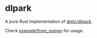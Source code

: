 # dlpark

A pure Rust implementation of [dmlc/dlpack](https://github.com/dmlc/dlpack).

Check [example/from_numpy](./example/from_numpy) for usage.